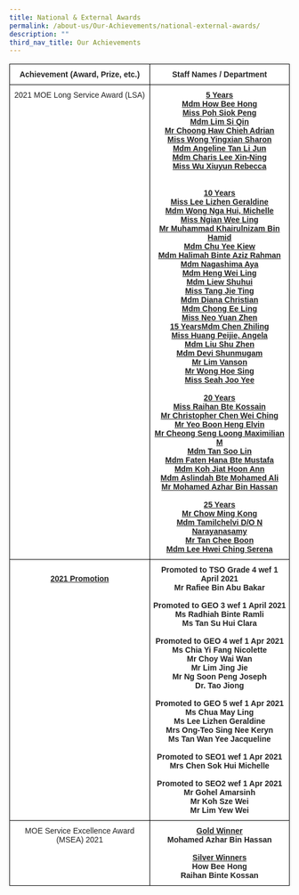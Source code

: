 ```yaml
---
title: National & External Awards
permalink: /about-us/Our-Achievements/national-external-awards/
description: ""
third_nav_title: Our Achievements
---
```

<style type="text/css">
.tg  {border-collapse:collapse;border-spacing:0;}
.tg td{border-color:black;border-style:solid;border-width:1px;font-family:Arial, sans-serif;font-size:14px;
  overflow:hidden;padding:10px 5px;word-break:normal;}
.tg th{border-color:black;border-style:solid;border-width:1px;font-family:Arial, sans-serif;font-size:14px;
  font-weight:normal;overflow:hidden;padding:10px 5px;word-break:normal;}
.tg .tg-yelj{background-color:#FFF;color:#222;font-weight:bold;text-align:center;text-decoration:underline;vertical-align:top}
.tg .tg-4ufn{background-color:#FFF;color:#222;font-weight:bold;text-align:center;vertical-align:top}
.tg .tg-ok3k{background-color:#ffffff;color:#222;text-align:center;vertical-align:top}
.tg .tg-otxl{background-color:#ffffff;color:#222;font-weight:bold;text-align:center;text-decoration:underline;vertical-align:top}
.tg .tg-lygy{background-color:#FFF;color:#222;text-align:center;vertical-align:top}
</style>
<table class="tg">
<thead>
  <tr>
    <th class="tg-4ufn">Achievement <span style="background-color:initial">(Award, Prize, etc.)</span></th>
    <th class="tg-4ufn">Staff Names / Department</th>
  </tr>
</thead>
<tbody>
  <tr>
    <td class="tg-ok3k">2021 MOE Long Service Award (LSA)<br></td>
    <td class="tg-yelj">5 Years<br><span style="color:#222">Mdm How Bee Hong</span><br><span style="background-color:initial">Miss Poh Siok Peng</span><br><span style="background-color:initial">Mdm Lim Si Qin</span><br>Mr Choong Haw Chieh Adrian<br><span style="background-color:initial">Miss Wong Yingxian Sharon</span><br><span style="background-color:initial">Mdm Angeline Tan Li Jun</span><br><span style="background-color:initial">Mdm Charis Lee Xin-Ning</span><br><span style="background-color:initial">Miss Wu Xiuyun Rebecca</span><br><br><br>10 Years<br><span style="background-color:initial">Miss Lee Lizhen Geraldine</span><br><span style="background-color:initial">Mdm Wong Nga Hui, Michelle</span><br><span style="background-color:initial">Miss Ngian Wee Ling</span><br><span style="background-color:initial">Mr Muhammad Khairulnizam Bin Hamid</span><br><span style="background-color:initial">Mdm Chu Yee Kiew</span><br><span style="background-color:initial">Mdm Halimah Binte Aziz Rahman</span><br><span style="background-color:initial">Mdm Nagashima Aya</span><br><span style="background-color:initial">Mdm Heng Wei Ling</span><br><span style="background-color:initial">Mdm Liew Shuhui</span><br><span style="background-color:initial">Miss Tang Jie Ting</span><br><span style="background-color:initial">Mdm Diana Christian</span><br><span style="background-color:initial">Mdm Chong Ee Ling</span><br><span style="background-color:initial">Miss Neo Yuan Zhen </span><br>15 Years<span style="background-color:initial">Mdm Chen Zhiling</span><br><span style="background-color:initial">Miss Huang Peijie, Angela</span><br><span style="background-color:initial">Mdm Liu Shu Zhen</span><br><span style="background-color:initial">Mdm Devi Shunmugam</span><br><span style="background-color:initial">Mr Lim Vanson</span><br><span style="background-color:initial">Mr Wong Hoe Sing</span><br><span style="background-color:initial">Miss Seah Joo Yee </span><br><br>20 Years<br><span style="background-color:initial">Miss Raihan Bte Kossain</span><br><span style="background-color:initial">Mr Christopher Chen Wei Ching</span><br><span style="background-color:initial">Mr Yeo Boon Heng Elvin</span><br><span style="background-color:initial">Mr Cheong Seng Loong Maximilian M</span><br><span style="background-color:initial">Mdm Tan Soo Lin</span><br><span style="background-color:initial">Mdm Faten Hana Bte Mustafa</span><br><span style="background-color:initial">Mdm Koh Jiat Hoon Ann</span><br><span style="background-color:initial">Mdm Aslindah Bte Mohamed Ali</span><br><span style="background-color:initial">Mr Mohamed Azhar Bin Hassan </span><br><br>25 Years<br><span style="background-color:initial">Mr Chow Ming Kong</span><br><span style="background-color:initial">Mdm Tamilchelvi D/O N Narayanasamy</span><br><span style="background-color:initial">Mr Tan Chee Boon</span><br><span style="background-color:initial">Mdm Lee Hwei Ching Serena</span></td>
  </tr>
  <tr>
    <td class="tg-otxl"><br>2021 Promotion<br><br></td>
    <td class="tg-4ufn">Promoted to TSO Grade 4 wef 1 April 2021<br><span style="background-color:initial">Mr Rafiee Bin Abu Bakar</span><br><br>Promoted to GEO 3 wef 1 April 2021<br><span style="background-color:initial">Ms Radhiah Binte Ramli</span><br><span style="background-color:initial">Ms Tan Su Hui Clara</span><br><br>Promoted to GEO 4 wef 1 Apr 2021<br><span style="background-color:initial">Ms Chia Yi Fang Nicolette</span><br><span style="background-color:initial">Mr Choy Wai Wan</span><br><span style="background-color:initial">Mr Lim Jing Jie</span><br><span style="background-color:initial">Mr Ng Soon Peng Joseph</span><br><span style="background-color:initial">Dr. Tao Jiong </span><br><br>Promoted to GEO 5 wef 1 Apr 2021<br><span style="background-color:initial">Ms Chua May Ling </span><br><span style="background-color:initial">Ms Lee Lizhen Geraldine </span><br><span style="background-color:initial">Mrs Ong-Teo Sing Nee Keryn</span><br><span style="background-color:initial">Ms Tan Wan Yee Jacqueline</span><br><br>Promoted to SEO1 wef 1 Apr 2021<br><span style="background-color:initial">Mrs Chen Sok Hui Michelle</span><br><br>Promoted to SEO2 wef 1 Apr 2021<br><span style="background-color:initial">Mr Gohel Amarsinh</span><br><span style="background-color:initial">Mr Koh Sze Wei</span><br><span style="background-color:initial">Mr Lim Yew Wei</span></td>
  </tr>
  <tr>
    <td class="tg-lygy"><span style="background-color:initial">MOE Service Excellence Award (MSEA) 2021</span><br><br></td>
    <td class="tg-lygy"><span style="font-weight:bold;text-decoration:underline">Gold Winner</span><br><span style="font-weight:bold;background-color:initial">Mohamed Azhar Bin Hassan</span><br><br><span style="font-weight:bold;background-color:initial"> </span><span style="font-weight:bold;text-decoration:underline">Silver Winners </span><br><span style="font-weight:bold;background-color:initial">How Bee Hong</span><br><span style="font-weight:bold;background-color:initial">Raihan Binte Kossan</span></td>
  </tr>
</tbody>
</table>